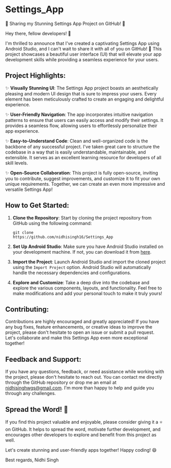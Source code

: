 # Settings_App
📢 Sharing my Stunning Settings App Project on GitHub! 🚀

Hey there, fellow developers! 👋

I'm thrilled to announce that I've created a captivating Settings App using Android Studio, and I can't wait to share it with all of you on GitHub! 🎉 This project showcases a beautiful user interface (UI) that will elevate your app development skills while providing a seamless experience for your users.

## Project Highlights:

✨ **Visually Stunning UI**: The Settings App project boasts an aesthetically pleasing and modern UI design that is sure to impress your users. Every element has been meticulously crafted to create an engaging and delightful experience.

✨ **User-Friendly Navigation**: The app incorporates intuitive navigation patterns to ensure that users can easily access and modify their settings. It provides a seamless flow, allowing users to effortlessly personalize their app experience.

✨ **Easy-to-Understand Code**: Clean and well-organized code is the backbone of any successful project. I've taken great care to structure the codebase in a way that is easily understandable, maintainable, and extensible. It serves as an excellent learning resource for developers of all skill levels.

✨ **Open-Source Collaboration**: This project is fully open-source, inviting you to contribute, suggest improvements, and customize it to fit your own unique requirements. Together, we can create an even more impressive and versatile Settings App!

## How to Get Started:

1. **Clone the Repository**: Start by cloning the project repository from GitHub using the following command:
   ```
   git clone
   https://github.com/nidhisingh16/Settings_App
   ```

2. **Set Up Android Studio**: Make sure you have Android Studio installed on your development machine. If not, you can download it from [here](https://developer.android.com/studio).

3. **Import the Project**: Launch Android Studio and import the cloned project using the `Import Project` option. Android Studio will automatically handle the necessary dependencies and configurations.

4. **Explore and Customize**: Take a deep dive into the codebase and explore the various components, layouts, and functionality. Feel free to make modifications and add your personal touch to make it truly yours!

## Contributing:

Contributions are highly encouraged and greatly appreciated! If you have any bug fixes, feature enhancements, or creative ideas to improve the project, please don't hesitate to open an issue or submit a pull request. Let's collaborate and make this Settings App even more exceptional together!

## Feedback and Support:

If you have any questions, feedback, or need assistance while working with the project, please don't hesitate to reach out. You can contact me directly through the GitHub repository or drop me an email at nidhisinghwgs@gmail.com. I'm more than happy to help and guide you through any challenges.

## Spread the Word! 🌟

If you find this project valuable and enjoyable, please consider giving it a ⭐ on GitHub. It helps to spread the word, motivate further development, and encourages other developers to explore and benefit from this project as well.

Let's create stunning and user-friendly apps together! Happy coding! 😄

Best regards,
Nidhi Singh
